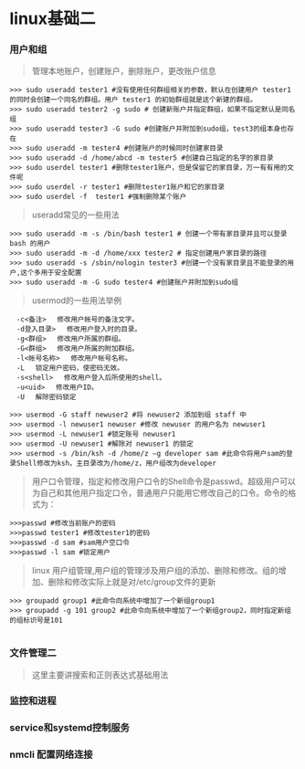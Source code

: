 # linux基础二

### 用户和组
>管理本地账户，创建账户，删除账户，更改账户信息

```shell
>>> sudo useradd tester1 #没有使用任何群组相关的参数，默认在创建用户 tester1 的同时会创建一个同名的群组。用户 tester1 的初始群组就是这个新建的群组。
>>> sudo useradd tester2 -g sudo # 创建新账户并指定群组，如果不指定默认是同名组
>>> sudo useradd tester3 -G sudo #创建账户并附加到sudo组，test3的组本身也存在
>>> sudo useradd -m tester4 #创建账户的时候同时创建家目录
>>> sudo useradd -d /home/abcd -m tester5 #创建自己指定的名字的家目录
>>> sudo userdel tester1 #删除tester1账户，但是保留它的家目录，万一有有用的文件呢
>>> sudo userdel -r tester1 #删除tester1账户和它的家目录
>>> sudo userdel -f  tester1 #强制删除某个账户
```
>useradd常见的一些用法

```shell
>>> sudo useradd -m -s /bin/bash tester1 # 创建一个带有家目录并且可以登录 bash 的用户
>>> sudo useradd -m -d /home/xxx tester2 # 指定创建用户家目录的路径
>>> sudo useradd -s /sbin/nologin tester3 #创建一个没有家目录且不能登录的用户,这个多用于安全配置
>>> sudo useradd -m -G sudo tester4 #创建账户并附加到sudo组
```
>usermod的一些用法举例

```
　-c<备注> 　修改用户帐号的备注文字。
　-d登入目录> 　修改用户登入时的目录。
　-g<群组> 　修改用户所属的群组。
　-G<群组> 　修改用户所属的附加群组。
　-l<帐号名称> 　修改用户帐号名称。
　-L 　锁定用户密码，使密码无效。
　-s<shell> 　修改用户登入后所使用的shell。
　-u<uid> 　修改用户ID。
　-U 　解除密码锁定
```
```shell
>>> usermod -G staff newuser2 #将 newuser2 添加到组 staff 中
>>> usermod -l newuser1 newuser #修改 newuser 的用户名为 newuser1
>>> usermod -L newuser1 #锁定账号 newuser1
>>> usermod -U newuser1 #解除对 newuser1 的锁定
>>> usermod -s /bin/ksh -d /home/z –g developer sam #此命令将用户sam的登录Shell修改为ksh，主目录改为/home/z，用户组改为developer
```
>用户口令管理，指定和修改用户口令的Shell命令是passwd。超级用户可以为自己和其他用户指定口令，普通用户只能用它修改自己的口令。命令的格式为：

```shell
>>>passwd #修改当前账户的密码
>>>passwd tester1 #修改tester1的密码
>>>passwd -d sam #sam用户空口令
>>>passwd -l sam #锁定用户
```

>linux 用户组管理,用户组的管理涉及用户组的添加、删除和修改。组的增加、删除和修改实际上就是对/etc/group文件的更新
```shell
>>> groupadd group1 #此命令向系统中增加了一个新组group1
>>> groupadd -g 101 group2 #此命令向系统中增加了一个新组group2，同时指定新组的组标识号是101


```
### 文件管理二
>这里主要讲搜索和正则表达式基础用法

### 监控和进程


### service和systemd控制服务

### nmcli 配置网络连接


